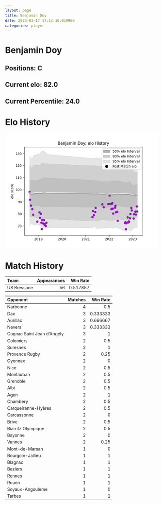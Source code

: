 ```yaml
---  
layout: page  
title: Benjamin Doy  
date: 2023-03-17 17:13:10.839960  
categories: player  
---
```

# Benjamin Doy

## Positions: C

## Current elo: 82.0

## Current Percentile: 24.0

# Elo History


![elo history](history_BenjaminDoy.png)
# Match History


| Team        |   Appearances |   Win Rate |
|:------------|--------------:|-----------:|
| US Bressane |            56 |   0.517857 |

| Opponent                   |   Matches |   Win Rate |
|:---------------------------|----------:|-----------:|
| Narbonne                   |         4 |   0.5      |
| Dax                        |         3 |   0.333333 |
| Aurillac                   |         3 |   0.666667 |
| Nevers                     |         3 |   0.333333 |
| Cognac Saint Jean d'Angély |         3 |   1        |
| Colomiers                  |         2 |   0.5      |
| Suresnes                   |         2 |   1        |
| Provence Rugby             |         2 |   0.25     |
| Oyonnax                    |         2 |   0        |
| Nice                       |         2 |   0.5      |
| Montauban                  |         2 |   0.5      |
| Grenoble                   |         2 |   0.5      |
| Albi                       |         2 |   0.5      |
| Agen                       |         2 |   1        |
| Chambery                   |         2 |   0.5      |
| Carqueiranne-Hyères        |         2 |   0.5      |
| Carcassonne                |         2 |   0        |
| Brive                      |         2 |   0.5      |
| Biarritz Olympique         |         2 |   0.5      |
| Bayonne                    |         2 |   0        |
| Vannes                     |         2 |   0.25     |
| Mont-de-Marsan             |         1 |   0        |
| Bourgoin-Jallieu           |         1 |   1        |
| Blagnac                    |         1 |   1        |
| Beziers                    |         1 |   1        |
| Rennes                     |         1 |   1        |
| Rouen                      |         1 |   1        |
| Soyaux-Angouleme           |         1 |   0        |
| Tarbes                     |         1 |   1        |